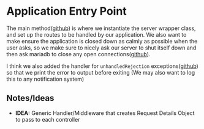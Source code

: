 # Application Entry Point

The main method([github](https://github.com/devlinjunker/template.hapi.rest/blob/master/src/entry.js.html#L47))
is where we instantiate the server wrapper class, and set up the routes to be handled by our application. We
also want to make ensure the application is closed down as calmly as possible when the user asks, so we make
sure to nicely ask our server to shut itself down and then ask mariadb to close any open
connections([github](https://github.com/devlinjunker/template.hapi.rest/blob/master/src/entry.js.html#L71)).

I think we also added the handler for `unhandledRejection`
exceptions([github](https://github.com/devlinjunker/template.hapi.rest/blob/master/src/entry.js.html#L83))
so that we print the error to output before exiting (We may also want to log this to any notification system)


## Notes/Ideas

- **IDEA:** Generic Handler/Middleware that creates Request Details Object to pass to each controller
